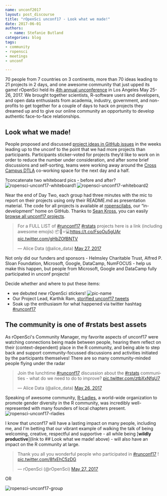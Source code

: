 ```yaml
---
name: unconf2017
layout: post_discourse
title: "rOpenSci unconf17 - Look what we made!"
date: 2017-06-01
authors:
  - name: Stefanie Butland
categories: blog
tags:
- community
- ropensci
- meetings
- unconf

---
```


70 people from 7 countries on 3 continents, more than 70 ideas leading to 21 projects in 2 days, and one awesome community that just upped its game! rOpenSci held its [4th annual unconference](http://unconf17.ropensci.org/) in Los Angeles May 25-26, 2017. We brought together scientists, R-software users and developers, and open data enthusiasts from academia, industry, government, and non-profits to get together for a couple of days to hack on projects they dreamed up and to give our online community an opportunity to develop authentic face-to-face relationships.

## Look what we made!
People proposed and discussed [project ideas in GitHub issues](https://github.com/ropensci/unconf17/issues/) in the weeks leading up to the unconf to the point that we had more projects than participants. Participants sticker-voted for projects they’d like to work on in order to reduce the number under consideration, and after some brief discussions and self-sorting, teams were working away around the [Cross Campus DTLA](http://www.crosscamp.us/site/locations/cross-campus-downtown-la.html) co-working space for the next day and a half.

?concatenate two whiteboard pics - before and after?
![ropensci-unconf17-whiteboard1](/assets/blog-images/2017-06-01-unconf2017/ropensci-unconf17-whiteboard1.jpg)
![ropensci-unconf17-whiteboard2](/assets/blog-images/2017-06-01-unconf2017/ropensci-unconf17-whiteboard2.jpg)

Near the end of Day Two, each group had three minutes with the mic to report on their projects using only their README.md as presentation material. The code for all projects is available at [ropenscilabs](https://github.com/ropenscilabs), our “in-development” home on GitHub. Thanks to [Sean Kross](https://github.com/seankross), you can easily [browse all unconf17 projects](https://ropenscilabs.github.io/runconf17-projects/).

<blockquote class="twitter-tweet" data-partner="tweetdeck"><p lang="en" dir="ltr">For a FULL LIST of <a href="https://twitter.com/hashtag/runconf17?src=hash">#runconf17</a> <a href="https://twitter.com/hashtag/rstats?src=hash">#rstats</a> projects here is a link (including awesome emojis) 📦🎉⭐️💻<a href="https://t.co/FsoOu5gUAr">https://t.co/FsoOu5gUAr</a> <a href="https://t.co/gHbZOfBNTV">pic.twitter.com/gHbZOfBNTV</a></p>&mdash; Alice Data (@alice_data) <a href="https://twitter.com/alice_data/status/868336229992890368">May 27, 2017</a></blockquote>

Not only did our funders and sponsors - Helmsley Charitable Trust, Alfred P. Sloan Foundation, Microsoft, Google, DataCamp, NumFOCUS - help us make this happen, but people from Microsoft, Google and DataCamp fully participated in unconf projects!

Decide whether and where to put these items:
- we debuted new rOpenSci stickers! ![pic-name](/assets/blog-images/2017-05-31-unconf2017/pic_name.jpg)
- Our Project Lead, Karthik Ram, [storified unconf17 tweets](https://storify.com/_inundata/4th-annual-ropensci-unconf)
- Soak up the enthusiasm for what happened via twitter hashtag [#runconf17](https://twitter.com/search/?q=%23runconf17)

## The community is one of #rstats best assets
As rOpenSci's Community Manager, my favorite aspects of unconf17 were watching connections being made between people, hearing them reflect on their (context-dependent) place in the R community, and being able to step back and support community-focussed discussions and activities initiated by the participants themselves! There are so many community-minded people flying under the radar

<blockquote class="twitter-tweet" data-lang="en"><p lang="en" dir="ltr">Join the lunchtime <a href="https://twitter.com/hashtag/runconf17?src=hash">#runconf17</a> discussion about the <a href="https://twitter.com/hashtag/rstats?src=hash">#rstats</a> communities - what do we need to do to improve? <a href="https://t.co/ztbXxNfqU7">pic.twitter.com/ztbXxNfqU7</a></p>&mdash; Alice Data (@alice_data) <a href="https://twitter.com/alice_data/status/868198529134510080">May 26, 2017</a></blockquote>
<script async src="//platform.twitter.com/widgets.js" charset="utf-8"></script>

Speaking of awesome community, [R-Ladies](http://rladies.org/), a world-wide organization to promote gender diversity in the R community, was incredibly well-represented with many founders of local chapters present. ![ropensci-unconf17-rladies](/assets/blog-images/2017-06-01-unconf2017/ropensci-unconf17-rladies.jpg)

I know that unconf17 will have a lasting impact on many people, including me, and I'm betting that our vibrant example of walking the talk of being welcoming, creative, respectful and supportive - all while being [**wildly productive**](link to ## Look what we made! above) - will also have an impact on the R community at large.

<blockquote class="twitter-tweet" data-lang="en"><p lang="en" dir="ltr">Thank you all you wonderful people who participated in <a href="https://twitter.com/hashtag/runconf17?src=hash">#runconf17</a> ! <a href="https://t.co/8fxEhC5zDG">pic.twitter.com/8fxEhC5zDG</a></p>&mdash; rOpenSci (@rOpenSci) <a href="https://twitter.com/rOpenSci/status/868539206842187776">May 27, 2017</a></blockquote>
<script async src="//platform.twitter.com/widgets.js" charset="utf-8"></script>

OR

![ropensci-unconf17-group](/assets/blog-images/2017-06-01-unconf2017/ropensci-unconf17-group.jpg)
